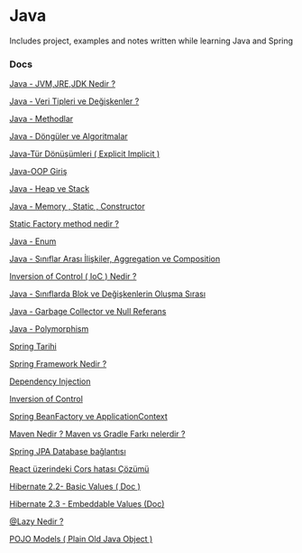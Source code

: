 # Java
Includes project, examples and notes written while learning Java and Spring


### Docs
[Java - JVM,JRE,JDK Nedir ?](https://github.com/sedatbilece/Java/blob/master/Docs/Java%20-%20JVM%2CJRE%2CJDK%20Nedir%208c088b752008479dbb76648a732942a4.md)

[Java - Veri Tipleri ve Değişkenler ?](https://github.com/sedatbilece/Java/blob/master/Docs/Java%20-%20Veri%20Tipleri%20ve%20De%C4%9Fi%C5%9Fkenler%20d2eec78cd6ac4d4dbc08efb522310ebe.md)

[Java - Methodlar](https://github.com/sedatbilece/Java/blob/master/Docs/Java%20-%20Methodlar%20e2ce33d725834385a4729da1c81dd169.md)

[Java - Döngüler ve Algoritmalar](https://github.com/sedatbilece/Java/blob/master/Docs/Java%20-%20D%C3%B6ng%C3%BCler%20ve%20Algoritmalar%20f137746de136445680397eaa26d62203.md)

[Java-Tür Dönüşümleri ( Explicit Implicit )](https://github.com/sedatbilece/Java/blob/master/Docs/Java-T%C3%BCr%20D%C3%B6n%C3%BC%C5%9F%C3%BCmleri%20(%20Explicit%20Implicit%20)%204f3233c5227c4dc0b980201e2b2806a0.md)

[Java-OOP Giriş](https://github.com/sedatbilece/Java/blob/master/Docs/Java-OOP%20Giri%C5%9F%20f27a256d788c43589229188a58c1d5e9.md)

[Java - Heap ve Stack](https://github.com/sedatbilece/Java/blob/master/Docs/Java%20-%20Heap%20ve%20Stack%2011533414148044f49c3c66db01d41f80.md)

[Java - Memory , Static , Constructor](https://github.com/sedatbilece/Java/blob/master/Docs/Java%20-%20Memory%20%2C%20Static%20%2C%20Constructor%20a438d84d42924be0b20591c69a44f0f0.md)

[Static Factory method nedir ?](https://github.com/sedatbilece/Java/blob/master/Docs/Static%20Factory%20method%20nedir%209510ab5ecc1e4aa39bc854087988e11f.md)

[Java - Enum](https://github.com/sedatbilece/Java/blob/master/Docs/Java%20-%20Enum%20139ff648b1f44c04be014339f9421ecb.md)

[Java - Sınıflar Arası İlişkiler, Aggregation ve Composition](https://github.com/sedatbilece/Java/blob/master/Docs/Java%20-%20S%C4%B1n%C4%B1flar%20Aras%C4%B1%20%C4%B0li%C5%9Fkiler%2C%20Aggregation%20ve%20%20054ed24dbcf44891aa60f5c4da12fc12.md)

[Inversion of Control ( IoC ) Nedir ?](https://github.com/sedatbilece/Java/blob/master/Docs/Inversion%20of%20Control%20(%20IoC%20)%20Nedir%208a6d1e29f0314b44ba1db47b5e777499.md)

[Java - Sınıflarda Blok ve Değişkenlerin Oluşma Sırası](https://github.com/sedatbilece/Java/blob/master/Docs/Java%20-%20S%C4%B1n%C4%B1flarda%20Blok%20ve%20De%C4%9Fi%C5%9Fkenlerin%20Olu%C5%9Fma%20%2020b50925be934e0ca8c3d6bf534a5b5c.md)

[Java - Garbage Collector ve Null Referans](https://github.com/sedatbilece/Java/blob/master/Docs/Java%20-%20Garbage%20Collector%20ve%20Null%20Referans%20808fab3f80ab44f399f3640626873b32.md)

[Java - Polymorphism](https://github.com/sedatbilece/Java/blob/master/Docs/Java%20-%20Polymorphism%20b37ccac8b39d4ff895ba4fd2012ebd71.md)

[Spring Tarihi](https://github.com/sedatbilece/Java/blob/master/Docs/Spring%20Tarihi%20b8f1fa8fe0c74900b9af0eeca11663cf.md)

[Spring Framework Nedir ?](https://github.com/sedatbilece/Java/blob/master/Docs/Spring%20Framework%20Nedir%2049735978c7854d47bd9185302229168f.md)

[Dependency Injection](https://github.com/sedatbilece/Java/blob/master/Docs/Dependency%20Injection%20(%20DI%20)%20%5B!imp%5D%20e4043995d0774d7e94368ce5e8ca132d.md)

[Inversion of Control](https://github.com/sedatbilece/Java/blob/master/Docs/Inversion%20of%20Control%20(%20IoC)%20e75806395724481bb44bb1564967c3d7.md)

[Spring BeanFactory ve ApplicationContext](https://github.com/sedatbilece/Java/blob/master/Docs/Spring%20BeanFactory%20ve%20ApplicationContext%20d0e743c490364f3dbcec40019b6c9b82.md)

[Maven Nedir ? Maven vs Gradle Farkı nelerdir ?](https://github.com/sedatbilece/Java/blob/master/Docs/Maven%20Nedir%20Maven%20vs%20Gradle%20Fark%C4%B1%20nelerdir%2032c7b00a54044377a08a15eb543e3a3f.md)

[Spring JPA Database bağlantısı](https://github.com/sedatbilece/Java/blob/master/Docs/Spring%20JPA%20Database%20ba%C4%9Flant%C4%B1s%C4%B1%205d6905bb85c449acb933d587568f78bd.md)

[React üzerindeki Cors hatası Çözümü](https://github.com/sedatbilece/Java/blob/master/Docs/React%20%C3%BCzerindeki%20Cors%20hatas%C4%B1%20%C3%87%C3%B6z%C3%BCm%C3%BC%20979c9ab985414db9b18684927def9559.md)

[Hibernate 2.2- Basic Values ( Doc )](https://github.com/sedatbilece/Java/blob/master/Docs/Hibernate%202%202-%20Basic%20Values%20(%20Doc%20)%203c478bfa2ca74657b96cd74eb545c6f6.md)

[Hibernate 2.3 - Embeddable Values (Doc)](https://github.com/sedatbilece/Java/blob/master/Docs/Hibernate%202%203%20-%20Embeddable%20Values%20(Doc)%2034e046cded8a418b8e0cc8d3325437e3.md)

[@Lazy Nedir ?](https://github.com/sedatbilece/Java/blob/master/Docs/%40Lazy%20Nedir%202a6a8706e6234afd8f4d525bd0970755.md)

[POJO Models ( Plain Old Java Object )](https://github.com/sedatbilece/Java/blob/master/Docs/POJO%20Models%20(%20Plain%20Old%20Java%20Object%20)%202a218d73af80425eac25eb9e735d157c.md)
